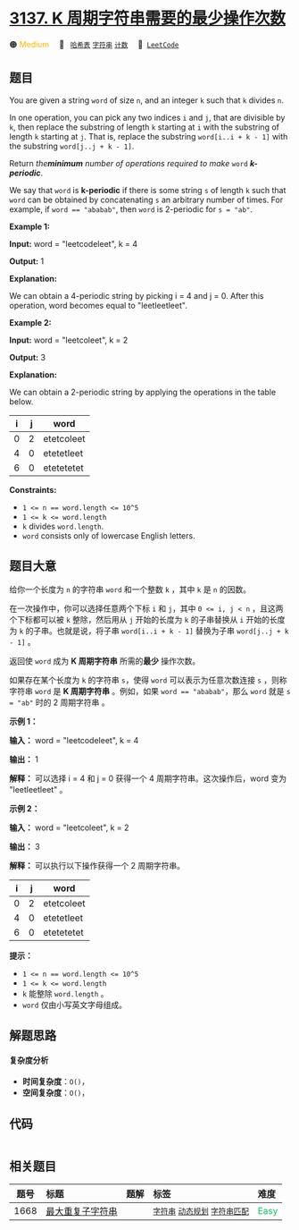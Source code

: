 # [3137. K 周期字符串需要的最少操作次数](https://leetcode.com/problems/minimum-number-of-operations-to-make-word-k-periodic)

🟠 <font color=#ffb800>Medium</font>&emsp; 🔖&ensp; [`哈希表`](/tag/hash-table.md) [`字符串`](/tag/string.md) [`计数`](/tag/counting.md)&emsp; 🔗&ensp;[`LeetCode`](https://leetcode.com/problems/minimum-number-of-operations-to-make-word-k-periodic)

## 题目

You are given a string `word` of size `n`, and an integer `k` such that `k`
divides `n`.

In one operation, you can pick any two indices `i` and `j`, that are divisible
by `k`, then replace the substring of length `k` starting at `i` with the
substring of length `k` starting at `j`. That is, replace the substring
`word[i..i + k - 1]` with the substring `word[j..j + k - 1]`.

Return _the**minimum** number of operations required to make_ `word`
_**k-periodic**_.

We say that `word` is **k-periodic** if there is some string `s` of length `k`
such that `word` can be obtained by concatenating `s` an arbitrary number of
times. For example, if `word == "ababab"`, then `word` is 2-periodic for `s =
"ab"`.



**Example 1:**

**Input:** word = "leetcodeleet", k = 4

**Output:** 1

**Explanation:**

We can obtain a 4-periodic string by picking i = 4 and j = 0. After this
operation, word becomes equal to "leetleetleet".

**Example 2:**

**Input:** word = "leetcoleet", k = 2

**Output:** 3

**Explanation:**

We can obtain a 2-periodic string by applying the operations in the table
below.

i | j | word  
---|---|---  
0 | 2 | etetcoleet  
4 | 0 | etetetleet  
6 | 0 | etetetetet  
  




**Constraints:**

  * `1 <= n == word.length <= 10^5`
  * `1 <= k <= word.length`
  * `k` divides `word.length`.
  * `word` consists only of lowercase English letters.


## 题目大意

给你一个长度为 `n` 的字符串 `word` 和一个整数 `k` ，其中 `k` 是 `n` 的因数。

在一次操作中，你可以选择任意两个下标 `i` 和 `j`，其中 `0 <= i, j < n` ，且这两个下标都可以被 `k` 整除，然后用从 `j`
开始的长度为 `k` 的子串替换从 `i` 开始的长度为 `k` 的子串。也就是说，将子串 `word[i..i + k - 1]` 替换为子串
`word[j..j + k - 1]` 。

返回使 `word` 成为 **K 周期字符串** 所需的**最少** 操作次数。

如果存在某个长度为 `k` 的字符串 `s`，使得 `word` 可以表示为任意次数连接 `s` ，则称字符串 `word` 是 **K 周期字符串**
。例如，如果 `word == "ababab"`，那么 `word` 就是 `s = "ab"` 时的 2 周期字符串 。



**示例 1：**

**输入：** word = "leetcodeleet", k = 4

**输出：** 1

**解释：** 可以选择 i = 4 和 j = 0 获得一个 4 周期字符串。这次操作后，word 变为 "leetleetleet" 。

**示例 2：**

**输入：** word = "leetcoleet", k = 2

**输出：** 3

**解释：** 可以执行以下操作获得一个 2 周期字符串。

i | j | word  
---|---|---  
0 | 2 | etetcoleet  
4 | 0 | etetetleet  
6 | 0 | etetetetet  
  


**提示：**

  * `1 <= n == word.length <= 10^5`
  * `1 <= k <= word.length`
  * `k` 能整除 `word.length` 。
  * `word` 仅由小写英文字母组成。


## 解题思路

#### 复杂度分析

- **时间复杂度**：`O()`，
- **空间复杂度**：`O()`，

## 代码

```javascript

```

## 相关题目

<!-- prettier-ignore -->
| 题号 | 标题 | 题解 | 标签 | 难度 |
| :------: | :------ | :------: | :------ | :------ |
| 1668 | [最大重复子字符串](https://leetcode.com/problems/maximum-repeating-substring) |  |  [`字符串`](/tag/string.md) [`动态规划`](/tag/dynamic-programming.md) [`字符串匹配`](/tag/string-matching.md) | <font color=#15bd66>Easy</font> |